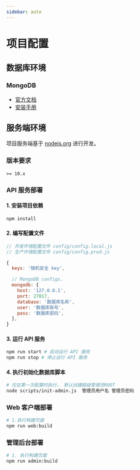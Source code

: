 ```yaml
---
sidebar: auto
---
```


# 项目配置

## 数据库环境

### MongoDB

- [官方文档](https://docs.mongodb.com/manual/introduction/)
- [安装手册](https://docs.mongodb.com/manual/administration/install-on-linux/)

## 服务端环境

项目服务端基于 [nodejs.org](https://nodejs.org/) 进行开发。

### 版本要求

```
>= 10.x
```

### API 服务部署

#### 1. 安装项目依赖

```bash
npm install
```

#### 2. 编写配置文件

```js
// 开发环境配置文件 config/config.local.js
// 生产环境配置文件 config/config.prod.js

{
  keys: '随机安全 key',

  // MongoDB configs.
  mongodb: {
    host: '127.0.0.1',
    port: 27017,
    database: '数据库名称',
    user: '数据库账号',
    pass: '数据库密码',
  },
}
```

#### 3. 运行 API 服务

```bash
npm run start # 启动运行 API 服务
npm run stop # 停止运行 API 服务
```

#### 4. 执行初始化数据库脚本

```bash
# 仅在第一次配置时执行， 默认创建超级管理员ROOT
node scripts/init-admin.js  管理员用户名 管理员密码
```

### Web 客户端部署

```bash
# 1.执行构建页面
npm run web:build
```

### 管理后台部署

```bash
# 1. 执行构建页面
npm run admin:build
```
